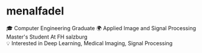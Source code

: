 # menalfadel
🎓 Computer Engineering Graduate
🌍 Applied Image and Signal Processing Master's Student At FH salzburg  
💡 Interested in Deep Learning, Medical Imaging, Signal Processing  
